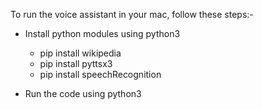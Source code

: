 To run the voice assistant in your mac, follow these steps:-

- Install python modules using python3 
    - pip install wikipedia
    - pip install pyttsx3
    - pip install speechRecognition
   
- Run the code using python3

